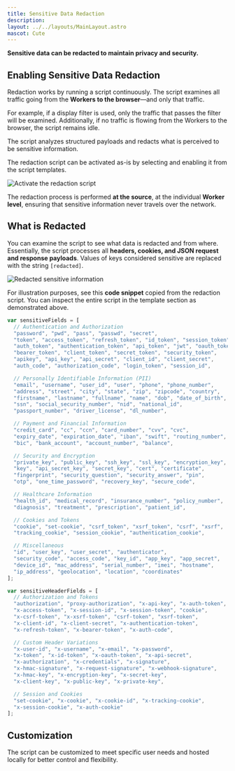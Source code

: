 ```yaml
---
title: Sensitive Data Redaction
description:
layout: ../../layouts/MainLayout.astro
mascot: Cute
---
```


**Sensitive data can be redacted to maintain privacy and security.**

## Enabling Sensitive Data Redaction  

Redaction works by running a script continuously. The script examines all traffic going from the **Workers to the browser**—and only that traffic.  

For example, if a display filter is used, only the traffic that passes the filter will be examined. Additionally, if no traffic is flowing from the Workers to the browser, the script remains idle.  

The script analyzes structured payloads and redacts what is perceived to be sensitive information.  

The redaction script can be activated as-is by selecting and enabling it from the script templates.  

![Activate the redaction script](/redact.png)  

The redaction process is performed **at the source**, at the individual **Worker level**, ensuring that sensitive information never travels over the network.  

## What is Redacted  

You can examine the script to see what data is redacted and from where. Essentially, the script processes all **headers, cookies, and JSON request and response payloads**. Values of keys considered sensitive are replaced with the string `[redacted]`.  

![Redacted sensitive information](/redact2.png)  

For illustration purposes, see this **code snippet** copied from the redaction script. You can inspect the entire script in the template section as demonstrated above.  

```javascript
var sensitiveFields = [
  // Authentication and Authorization
  "password", "pwd", "pass", "passwd", "secret",
  "token", "access_token", "refresh_token", "id_token", "session_token",
  "auth_token", "authentication_token", "api_token", "jwt", "oauth_token",
  "bearer_token", "client_token", "secret_token", "security_token",
  "apikey", "api_key", "api_secret", "client_id", "client_secret",
  "auth_code", "authorization_code", "login_token", "session_id",

  // Personally Identifiable Information (PII)
  "email", "username", "user_id", "user", "phone", "phone_number",
  "address", "street", "city", "state", "zip", "zipcode", "country",
  "firstname", "lastname", "fullname", "name", "dob", "date_of_birth",
  "ssn", "social_security_number", "nid", "national_id",
  "passport_number", "driver_license", "dl_number",

  // Payment and Financial Information
  "credit_card", "cc", "ccn", "card_number", "cvv", "cvc",
  "expiry_date", "expiration_date", "iban", "swift", "routing_number",
  "bic", "bank_account", "account_number", "balance",

  // Security and Encryption
  "private_key", "public_key", "ssh_key", "ssl_key", "encryption_key",
  "key", "api_secret_key", "secret_key", "cert", "certificate",
  "fingerprint", "security_question", "security_answer", "pin",
  "otp", "one_time_password", "recovery_key", "secure_code",

  // Healthcare Information
  "health_id", "medical_record", "insurance_number", "policy_number",
  "diagnosis", "treatment", "prescription", "patient_id",

  // Cookies and Tokens
  "cookie", "set-cookie", "csrf_token", "xsrf_token", "csrf", "xsrf",
  "tracking_cookie", "session_cookie", "authentication_cookie",

  // Miscellaneous
  "id", "user_key", "user_secret", "authenticator",
  "security_code", "access_code", "key_id", "app_key", "app_secret",
  "device_id", "mac_address", "serial_number", "imei", "hostname",
  "ip_address", "geolocation", "location", "coordinates"
];

var sensitiveHeaderFields = [
  // Authorization and Tokens
  "authorization", "proxy-authorization", "x-api-key", "x-auth-token",
  "x-access-token", "x-session-id", "x-session-token", "cookie",
  "x-csrf-token", "x-xsrf-token", "csrf-token", "xsrf-token",
  "x-client-id", "x-client-secret", "x-authentication-token",
  "x-refresh-token", "x-bearer-token", "x-auth-code",

  // Custom Header Variations
  "x-user-id", "x-username", "x-email", "x-password",
  "x-token", "x-id-token", "x-oauth-token", "x-api-secret",
  "x-authorization", "x-credentials", "x-signature",
  "x-hmac-signature", "x-request-signature", "x-webhook-signature",
  "x-hmac-key", "x-encryption-key", "x-secret-key",
  "x-client-key", "x-public-key", "x-private-key",

  // Session and Cookies
  "set-cookie", "x-cookie", "x-cookie-id", "x-tracking-cookie",
  "x-session-cookie", "x-auth-cookie"
];
```
## Customization  

The script can be customized to meet specific user needs and hosted locally for better control and flexibility.

